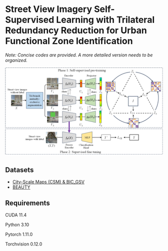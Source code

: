 # Street View Imagery Self-Supervised Learning with Trilateral Redundancy Reduction for Urban Functional Zone Identification

*Note: Concise codes are provided. A more detailed *version* needs to be organized.*

![Tri-ReD](./Tri-ReD.jpg)

## Datasets

* [City-Scale Maps (CSM) & BIC_GSV](https://syncandshare.lrz.de/dl/fiTFS5He9bZsR4Urh8hZGDGg/BIC_GSV.tar.gz)
* [BEAUTY](https://pan.baidu.com/s/1nSPU68H36CMsn5pboD5e9A?pwd=T78D)

## Requirements

CUDA  11.4

Python 3.10

Pytorch  1.11.0

Torchvision 0.12.0
